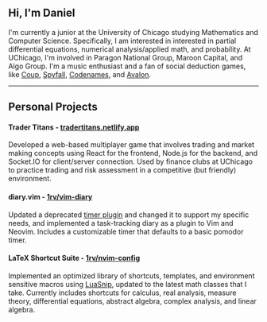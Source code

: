 ﻿## Hi, I'm Daniel

I'm currently a junior at the University of Chicago studying Mathematics and Computer Science. Specifically, I am interested in interested in partial differential equations, numerical analysis/applied math, and probability. At UChicago, I'm involved in Paragon National Group, Maroon Capital, and Algo Group. I'm a music enthusiast and a fan of social deduction games, like [Coup](https://en.wikipedia.org/wiki/Coup_(card_game)), [Spyfall](https://en.wikipedia.org/wiki/Spyfall_(card_game)), [Codenames](https://en.wikipedia.org/wiki/Codenames_(board_game)), and [Avalon](https://avalon.fun/). 

---
## Personal Projects
#### Trader Titans - [tradertitans.netlify.app](https://tradertitans.netlify.app/)
Developed a web-based multiplayer game that involves trading and market making concepts using React for the frontend, Node.js for the backend, and Socket.IO for client/server connection. Used by finance clubs at UChicago to practice trading and risk assessment in a competitive (but friendly) environment.
#### diary.vim - [1rv/vim-diary](https://github.com/1rv/vim-diary)
Updated a deprecated [timer plugin](https://github.com/mkropat/vim-tt) and changed it to support my specific needs, and implemented a task-tracking diary as a plugin to Vim and Neovim. Includes a customizable timer that defaults to a basic pomodor timer.
#### LaTeX Shortcut Suite - [1rv/nvim-config](https://github.com/1rv/nvim-config)
Implemented an optimized library of shortcuts, templates, and environment sensitive macros using [LuaSnip](https://github.com/L3MON4D3/LuaSnip), updated to the latest math classes that I take. Currently includes shortcuts for calculus, real analysis, measure theory, differential equations, abstract algebra, complex analysis, and linear algebra. 
